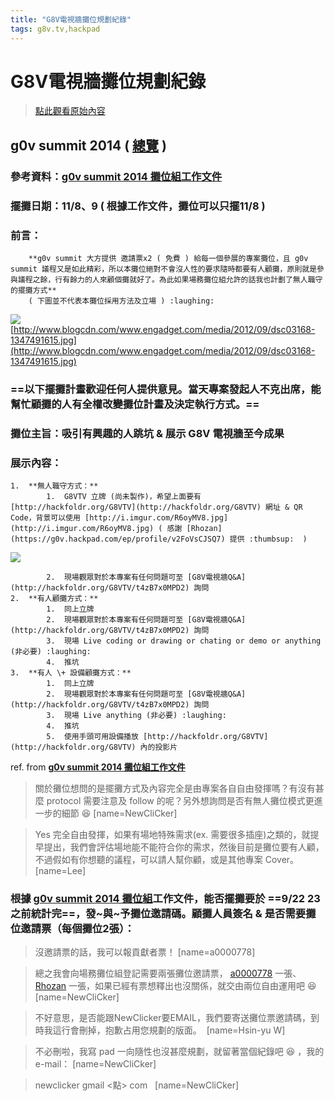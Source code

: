 ```yaml
---
title: "G8V電視牆攤位規劃紀錄"
tags: g8v.tv,hackpad
---
```


# G8V電視牆攤位規劃紀錄

> [點此觀看原始內容](https://g0v.hackpad.tw/uWYECSdshBJ)



## g0v summit 2014 ( [總覽](http://hack.g0v.tw/g0v-summit2014) )

###     參考資料：[g0v summit 2014 攤位組工作文件](http://hack.g0v.tw/g0v-summit2014/g0v_summit_2014_booth)

###     擺攤日期：11/8、9 ( 根據工作文件，攤位可以只擺11/8 )

###     前言：

        **g0v summit 大方提供 邀請票x2 ( 免費 ) 給每一個參展的專案攤位，且 g0v summit 議程又是如此精彩，所以本攤位絕對不會沒人性的要求隨時都要有人顧攤，原則就是參與議程之餘，行有餘力的人來顧個攤就好了。為此如果場務攤位組允許的話我也計劃了無人職守的擺攤方式**
        ( 下圖並不代表本攤位採用方法及立場 ) :laughing:
![](https://g0vhackmd.blob.core.windows.net/g0v-hackmd-images/upload_631798cf2e7de99c52ca90e9f2deac36)
[http://www.blogcdn.com/www.engadget.com/media/2012/09/dsc03168-1347491615.jpg](http://www.blogcdn.com/www.engadget.com/media/2012/09/dsc03168-1347491615.jpg)
###     ==以下擺攤計畫歡迎任何人提供意見。當天專案發起人不克出席，能幫忙顧攤的人有全權改變攤位計畫及決定執行方式。==

###     攤位主旨：吸引有興趣的人跳坑 & 展示 G8V 電視牆至今成果

###     展示內容：

    1.  **無人職守方式：**
            1.  G8VTV 立牌 (尚未製作)，希望上面要有 [http://hackfoldr.org/G8VTV](http://hackfoldr.org/G8VTV) 網址 & QR Code，背景可以使用 [http://i.imgur.com/R6oyMV8.jpg](http://i.imgur.com/R6oyMV8.jpg) ( 感謝 [Rhozan](https://g0v.hackpad.com/ep/profile/v2FoVsCJSQ7) 提供 :thumbsup:  )
![](https://g0vhackmd.blob.core.windows.net/g0v-hackmd-images/upload_bc57bfb5cef0ca46d560f8ac8b6bde93)

            2.  現場觀眾對於本專案有任何問題可至 [G8V電視牆Q&A](http://hackfoldr.org/G8VTV/t4zB7x0MPD2) 詢問
    2.  **有人顧攤方式：**
            1.  同上立牌
            2.  現場觀眾對於本專案有任何問題可至 [G8V電視牆Q&A](http://hackfoldr.org/G8VTV/t4zB7x0MPD2) 詢問
            3.  現場 Live coding or drawing or chating or demo or anything (非必要) :laughing:
            4.  推坑
    3.  **有人 \+ 設備顧攤方式：**
            1.  同上立牌
            2.  現場觀眾對於本專案有任何問題可至 [G8V電視牆Q&A](http://hackfoldr.org/G8VTV/t4zB7x0MPD2) 詢問
            3.  現場 Live anything (非必要) :laughing:
            4.  推坑
            5.  使用手頭可用設備播放 [http://hackfoldr.org/G8VTV](http://hackfoldr.org/G8VTV) 內的投影片

ref. from [**g0v summit 2014 攤位組工作文件**](http://hack.g0v.tw/g0v-summit2014/g0v_summit_2014_booth)
> 關於攤位想問的是擺攤方式及內容完全是由專案各自自由發揮嗎？有沒有甚麼 protocol 需要注意及 follow 的呢？另外想詢問是否有無人攤位模式更進一步的細節 :laughing:
> [name=NewCliCker]

> Yes 完全自由發揮，如果有場地特殊需求(ex. 需要很多插座)之類的，就提早提出，我們會評估場地能不能符合你的需求，然後目前是攤位要有人顧，不過假如有你想聽的議程，可以請人幫你顧，或是其他專案 Cover。
> [name=Lee]


###     根據 [g0v summit 2014 攤位組](http://hack.g0v.tw/g0v-summit2014/g0v_summit_2014_booth)工作文件，能否擺攤要於  ==9/22 23 之前統計完==，發~與~予攤位邀請碼。顧攤人員簽名 & 是否需要攤位邀請票（每個攤位2張）：

> 沒邀請票的話，我可以報貢獻者票！
> [name=a0000778]

> 總之我會向場務攤位組登記需要兩張攤位邀請票， [a0000778](https://g0v.hackpad.tw/ep/profile/s8ZAuyblsAE) 一張、[Rhozan](https://g0v.hackpad.tw/ep/profile/v2FoVsCJSQ7) 一張，如果已經有票想釋出也沒關係，就交由兩位自由運用吧 :laughing:
> [name=NewCliCker]

> 不好意思，是否能跟NewClicker要EMAIL，我們要寄送攤位票邀請碼，到時我這行會刪掉，抱歉占用您規劃的版面。 
> [name=Hsin-yu W]

> 不必刪啦，我寫 pad 一向隨性也沒甚麼規劃，就留著當個紀錄吧 :laughing: ，我的 e-mail：
> [name=NewCliCker]

> newclicker <AT> gmail <點> com  
> [name=NewCliCker]





